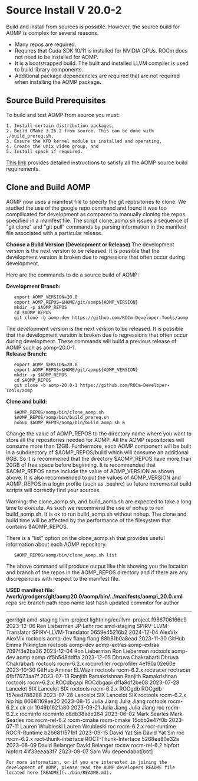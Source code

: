 # Source Install V 20.0-2

Build and install from sources is possible.  However, the source build for AOMP is complex for several reasons.
- Many repos are required.
- Requires that Cuda SDK 10/11 is installed for NVIDIA GPUs. ROCm does not need to be installed for AOMP.
- It is a bootstrapped build. The built and installed LLVM compiler is used to build library components.
- Additional package dependencies are required that are not required when installing the AOMP package.

## Source Build Prerequisites

To build and test AOMP from source you must:
```
1. Install certain distribution packages,
2. Build CMake 3.25.2 from source. This can be done with ./build_prereq.sh,
3. Ensure the KFD kernel module is installed and operating,
4. Create the Unix video group, and
5. Install spack if required.
```
[This link](SOURCEINSTALL_PREREQUISITE.md) provides detailed instructions to satisfy all the AOMP source build requirements.

## Clone and Build AOMP

AOMP now uses a manifest file to specify the git repositories to clone.
We studied the use of the google repo command and found it was too compilicated for development
as compared to manually cloning the repos specified in a manifest file.
The script clone\_aomp.sh issues a sequence of "git clone" and "git pull" commands
by parsing information in the manifest file associated with a particular release.

<b>Choose a Build Version (Development or Release)</b> The development version is the next version to be released. It is possible that the development version is broken due to regressions that often occur during development.

Here are the commands to do a source build of AOMP:

<b>Development Branch:</b>
```
   export AOMP_VERSION=20.0
   export AOMP_REPOS=$HOME/git/aomp${AOMP_VERSION}
   mkdir -p $AOMP_REPOS
   cd $AOMP_REPOS
   git clone -b aomp-dev https://github.com/ROCm-Developer-Tools/aomp
```

The development version is the next version to be released.  It is possible that the development version is broken due to regressions that often occur during development.
These commands will build a previous release of AOMP such as aomp-20.0-1.<br>
<b>Release Branch:</b>
```
   export AOMP_VERSION=20.0
   export AOMP_REPOS=$HOME/git/aomp${AOMP_VERSION}
   mkdir -p $AOMP_REPOS
   cd $AOMP_REPOS
   git clone -b aomp-20.0-1 https://github.com/ROCm-Developer-Tools/aomp
```
<b>Clone and build:</b>
```
   $AOMP_REPOS/aomp/bin/clone_aomp.sh
   $AOMP_REPOS/aomp/bin/build_prereq.sh
   nohup $AOMP_REPOS/aomp/bin/build_aomp.sh &
```

Change the value of AOMP\_REPOS to the directory name where you want to store all the repositories needed for AOMP. All the AOMP repositories will consume more than 12GB. Furthermore, each AOMP component will be built in a subdirectory of $AOMP\_REPOS/build which will consume an additional 6GB. So it is recommened that the directory $AOMP\_REPOS have more than 20GB of free space before beginning. It is recommended that $AOMP\_REPOS name include the value of AOMP\_VERSION as shown above. It is also recommended to put the values of AOMP\_VERSION and AOMP\_REPOS in a login profile (such as .bashrc) so future incremental build scripts will correctly find your sources.

Warning: the clone\_aomp.sh, and build\_aomp.sh are expected to take a long time to execute. As such we recommend the use of nohup to run build\_aomp.sh. It is ok to run build\_aomp.sh without nohup. The clone and build time will be affected by the performance of the filesystem that contains $AOMP\_REPOS.

There is a "list" option on the clone\_aomp.sh that provides useful information about each AOMP repository.
```
   $AOMP_REPOS/aomp/bin/clone_aomp.sh list
```
The above command will produce output like this showing you the location and branch of the repos in the AOMP\_REPOS directory and if there are any discrepencies with respect to the manifest file.<br>

<b>USED manifest file: /work/grodgers/git/aomp20.0/aomp/bin/../manifests/aompi_20.0.xml</b><br>
  repo src       branch                 path                 repo name    last hash    updated           commitor         for author
  --------       ------                 ----                 ---------    ---------    -------           --------         ----------
 gerritgit  amd-staging         llvm-project lightning/ec/llvm-project f986706166c9 2023-12-06      Ron Lieberman            JP Lehr
       roc  amd-staging   SPIRV-LLVM-Translator  SPIRV-LLVM-Translator 0659e45216b2 2024-12-04            AlexVlx            AlexVlx
  roctools     aomp-dev                flang                     flang 88b81b0a8ead 2023-11-30             GitHub    Emma Pilkington
  roctools     aomp-dev          aomp-extras               aomp-extras 7097f3e2ba36 2023-12-04      Ron Lieberman      Ron Lieberman
  roctools     aomp-dev                 aomp                      aomp df5b5d8ddffa 2023-12-05 Dhruva Chakrabarti Dhruva Chakrabarti
  roctools   rocm-6.2.x          rocprofiler               rocprofiler 4e190a02e60e 2023-10-30             GitHub      Ammar ELWazir
  roctools   rocm-6.2.x            roctracer                 roctracer 6fbf7673aa7f 2023-07-13 Ranjith Ramakrishnan Ranjith Ramakrishnan
  roctools   rocm-6.2.x            ROCdbgapi                 ROCdbgapi df1a8df2be08 2023-07-28       Lancelot SIX       Lancelot SIX
  roctools   rocm-6.2.x               ROCgdb                    ROCgdb 157eed788288 2023-07-28       Lancelot SIX       Lancelot SIX
  roctools   rocm-6.2.x                  hip                       hip 80681169ae20 2023-08-15        Julia Jiang        Julia Jiang
  roctools   rocm-6.2.x                  clr                       clr 1949b1621a80 2023-09-21        Julia Jiang        Julia Jiang
       roc   rocm-6.2.x             rocminfo                  rocminfo c8db38ede264 2023-06-02       Mark Searles       Mark Searles
       roc rocm-rel-6.2           rocm-cmake                rocm-cmake 15cbb2e47f0b 2023-07-11   Lauren Wrubleski   Lauren Wrubleski
       roc   rocm-6.2.x         rocr-runtime              ROCR-Runtime b2b6811571bf 2023-09-15      David Yat Sin      David Yat Sin
       roc   rocm-6.2.x roct-thunk-interface      ROCT-Thunk-Interface 5268ea80e32a 2023-08-09     David Belanger     David Belanger
     rocsw rocm-rel-6.2              hipfort                   hipfort 41f33eeaa3f7 2023-09-07             Sam Wu    dependabot[bot]
```
For more information, or if you are interested in joining the development of AOMP, please read the AOMP developers README file located here [README](../bin/README.md).
